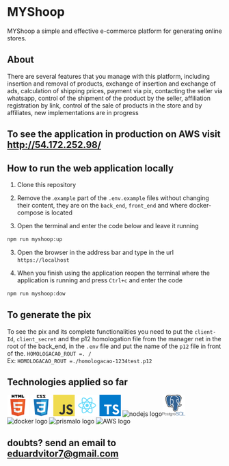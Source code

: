 # MYShoop

MYShoop a simple and effective e-commerce platform for generating online stores.

## About

There are several features that you manage with this platform, including insertion and removal of products, exchange of insertion and exchange of ads, calculation of shipping prices, payment via pix, contacting the seller via whatsapp, control of the shipment of the product by the seller, affiliation registration by link, control of the sale of products in the store and by affiliates, new implementations are in progress

## To see the application in production on AWS visit http://54.172.252.98/

## How to run the web application locally

1. Clone this repository

2. Remove the .`example` part of the `.env.example` files without changing their content, they are on the `back_end`, `front_end` and where docker-compose is located


3. Open the terminal and enter the code below and leave it running
```bash
npm run myshoop:up
```

3. Open the browser in the address bar and type in the url `https://localhost`

4. When you finish using the application reopen the terminal where the application is running and press `Ctrl+c` and enter the code

```bash
npm run myshoop:dow
```
## To generate the pix

To see the pix and its complete functionalities you need to put the `client-Id`, `client_secret` and the p12 homologation file from the manager net in the root of the back_end, in the `.env` file and put the name of the `p12` file in front of the. `HOMOLOGACAO_ROUT =. /` </br>
Ex: `HOMOLOGACAO_ROUT =./homologacao-1234test.p12`

## Technologies applied so far
<div styled="display: flex;">
<img height="50" src="https://raw.githubusercontent.com/github/explore/80688e429a7d4ef2fca1e82350fe8e3517d3494d/topics/html/html.png" />
<img height="50" src="https://raw.githubusercontent.com/github/explore/80688e429a7d4ef2fca1e82350fe8e3517d3494d/topics/css/css.png"/>
<img height="50" src="https://raw.githubusercontent.com/github/explore/80688e429a7d4ef2fca1e82350fe8e3517d3494d/topics/javascript/javascript.png"/>
<img height="50" src="https://raw.githubusercontent.com/github/explore/80688e429a7d4ef2fca1e82350fe8e3517d3494d/topics/react/react.png" />
<img height="50" src="https://raw.githubusercontent.com/github/explore/80688e429a7d4ef2fca1e82350fe8e3517d3494d/topics/typescript/typescript.png" />
<img height="50" src="https://cdn.jsdelivr.net/gh/devicons/devicon/icons/nodejs/nodejs-original.svg" alt="nodejs logo"  /><img height="50" src="https://raw.githubusercontent.com/docker-library/docs/01c12653951b2fe592c1f93a13b4e289ada0e3a1/postgres/logo.png" />
<img height="50" src="https://cdn.jsdelivr.net/gh/devicons/devicon/icons/docker/docker-original.svg" alt="docker logo"  />
<img height="40" src="https://prismalens.vercel.app/header/logo-dark.svg" alt="prismaIo logo"  />
<img height="40" src="https://encrypted-tbn0.gstatic.com/images?q=tbn:ANd9GcSL9-UJbMx3huEThDn7z-bK4LkpP9zA8EpSg5_Y3gFLwg&s" alt="AWS logo"  />
</div>


## doubts? send an email to eduardvitor7@gmail.com

